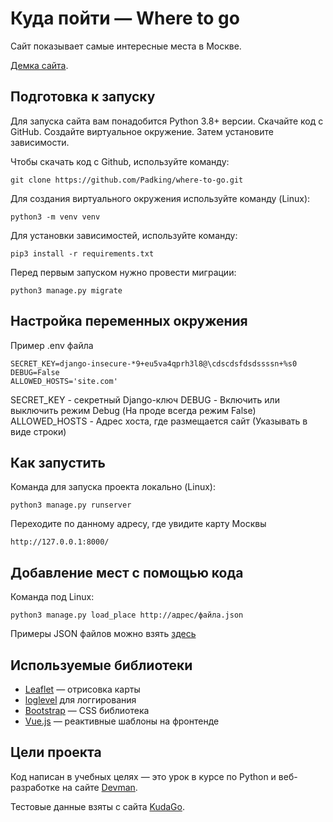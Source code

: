 # Куда пойти — Where to go

Сайт показывает самые интересные места в Москве. 

[Демка сайта](http://swatlprus.pythonanywhere.com/).

## Подготовка к запуску

Для запуска сайта вам понадобится Python 3.8+ версии. Скачайте код с GitHub. Создайте виртуальное окружение. Затем установите зависимости.

Чтобы скачать код с Github, используйте команду:
```shell
git clone https://github.com/Padking/where-to-go.git
```
Для создания виртуального окружения используйте команду (Linux):
```shell
python3 -m venv venv
```
Для установки зависимостей, используйте команду:
```shell
pip3 install -r requirements.txt
```
Перед первым запуском нужно провести миграции:
```shell
python3 manage.py migrate
```

## Настройка переменных окружения

Пример .env файла
```
SECRET_KEY=django-insecure-*9+eu5va4qprh3l8@\cdscdsfdsdssssn+%s0
DEBUG=False
ALLOWED_HOSTS='site.com'
```
SECRET_KEY - секретный Django-ключ
DEBUG - Включить или выключить режим Debug (На проде всегда режим False)
ALLOWED_HOSTS - Адрес хоста, где размещается сайт (Указывать в виде строки)

## Как запустить

Команда для запуска проекта локально (Linux):

```shell
python3 manage.py runserver
```
Переходите по данному адресу, где увидите карту Москвы
```
http://127.0.0.1:8000/
```

## Добавление мест с помощью кода

Команда под Linux:
```shell
python3 manage.py load_place http://адрес/файла.json
```

Примеры JSON файлов можно взять [здесь](https://github.com/devmanorg/where-to-go-places/tree/master/places)

## Используемые библиотеки

* [Leaflet](https://leafletjs.com/) — отрисовка карты
* [loglevel](https://www.npmjs.com/package/loglevel) для логгирования
* [Bootstrap](https://getbootstrap.com/) — CSS библиотека
* [Vue.js](https://ru.vuejs.org/) — реактивные шаблоны на фронтенде

## Цели проекта

Код написан в учебных целях — это урок в курсе по Python и веб-разработке на сайте [Devman](https://dvmn.org).

Тестовые данные взяты с сайта [KudaGo](https://kudago.com).